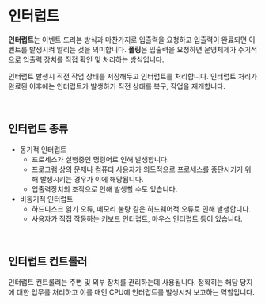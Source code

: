 # 인터럽트

**인터럽트**는 이벤트 드리븐 방식과 마찬가지로 입출력을 요청하고 입출력이 완료되면 이벤트를 발생시켜 알리는 것을 의미합니다. **폴링**은 입출력을 요청하면 운영체제가 주기적으로 입출력 장치를 직접 확인 및 처리하는 방식입니다.

인터럽트 발생시 직전 작업 상태를 저장해두고 인터럽트를 처리합니다. 인터럽트 처리가 완료된 이후에는 인터럽트가 발생하기 직전 상태를 복구, 작업을 재개합니다.

<br>

## 인터럽트 종류

* 동기적 인터럽트
  * 프로세스가 실행중인 명령어로 인해 발생합니다.
  * 프로그램 상의 문제나 컴퓨터 사용자가 의도적으로 프로세스를 중단시키기 위해 발생시키는 경우가 이에 해당됩니다.
  * 입출력장치의 조작으로 인해 발생할 수도 있습니다.
* 비동기적 인터럽트
  * 하드디스크 읽기 오류, 메모리 불량 같은 하드웨어적 오류로 인해 발생합니다.
  * 사용자가 직접 작동하는 키보드 인터럽트, 마우스 인터럽트 등이 있습니다.

<br>

## 인터럽트 컨트롤러

인터럽트 컨트롤러는 주변 및 외부 장치를 관리하는데 사용됩니다. 정확히는 해당 당지에 대한 업무를 처리하고 이를 매인 CPU에 인터럽트를 발생시켜 보고하는 역할입니다.